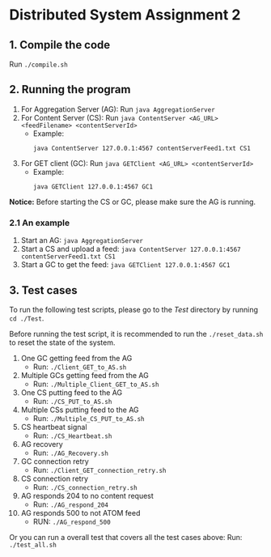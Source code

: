 # Distributed System Assignment 2
## 1. Compile the code
Run `./compile.sh`

## 2. Running the program
1. For Aggregation Server (AG):
    Run `java AggregationServer`
2. For Content Server (CS):
    Run `java ContentServer <AG_URL> <feedFilename> <contentServerId>`
    - Example: 
        ```
        java ContentServer 127.0.0.1:4567 contentServerFeed1.txt CS1
        ```
3. For GET client (GC):
    Run `java GETClient <AG_URL> <contentServerId>`
     - Example: 
        ```
        java GETClient 127.0.0.1:4567 GC1
        ```
**Notice:** Before starting the CS or GC, please make sure the AG is running. 

### 2.1 An example 
1. Start an AG: `java AggregationServer`
2. Start a CS and upload a feed: `java ContentServer 127.0.0.1:4567 contentServerFeed1.txt CS1`
3. Start a GC to get the feed: `java GETClient 127.0.0.1:4567 GC1`

## 3. Test cases

To run the following test scripts, please go to the *Test* directory by running `cd ./Test`.

Before running the test script, it is recommended to run the `./reset_data.sh` to reset the state of the system. 

1. One GC getting feed from the AG
    - Run: `./Client_GET_to_AS.sh`
2. Multiple GCs getting feed from the AG
    - Run: `./Multiple_Client_GET_to_AS.sh`
3. One CS putting feed to the AG
    - Run: `./CS_PUT_to_AS.sh`
4. Multiple CSs putting feed to the AG
    - Run: `./Multiple_CS_PUT_to_AS.sh`
5. CS heartbeat signal
    - Run: `./CS_Heartbeat.sh`
6. AG recovery
    - Run: `./AG_Recovery.sh`
7. GC connection retry
    - Run: `./Client_GET_connection_retry.sh`
8. CS connection retry
    - Run: `./CS_connection_retry.sh`
9. AG responds 204 to no content request
    - Run: `./AG_respond_204`
10. AG responds 500 to not ATOM feed
    - RUN: `./AG_respond_500`

Or you can run a overall test that covers all the test cases above: 
Run: `./test_all.sh`


